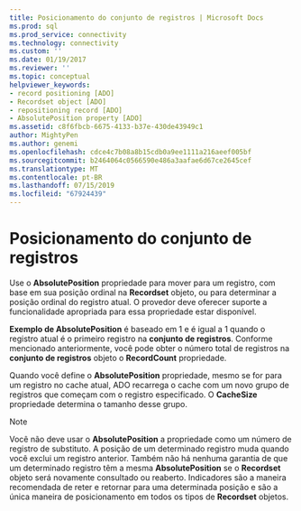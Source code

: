 ```yaml
---
title: Posicionamento do conjunto de registros | Microsoft Docs
ms.prod: sql
ms.prod_service: connectivity
ms.technology: connectivity
ms.custom: ''
ms.date: 01/19/2017
ms.reviewer: ''
ms.topic: conceptual
helpviewer_keywords:
- record positioning [ADO]
- Recordset object [ADO]
- repositioning record [ADO]
- AbsolutePosition property [ADO]
ms.assetid: c8f6fbcb-6675-4133-b37e-430de43949c1
author: MightyPen
ms.author: genemi
ms.openlocfilehash: cdce4c7b08a8b15cdb0a9ee1111a216aeef005bf
ms.sourcegitcommit: b2464064c0566590e486a3aafae6d67ce2645cef
ms.translationtype: MT
ms.contentlocale: pt-BR
ms.lasthandoff: 07/15/2019
ms.locfileid: "67924439"
---
```

# <a name="recordset-positioning"></a>Posicionamento do conjunto de registros
Use o **AbsolutePosition** propriedade para mover para um registro, com base em sua posição ordinal na **Recordset** objeto, ou para determinar a posição ordinal do registro atual. O provedor deve oferecer suporte a funcionalidade apropriada para essa propriedade estar disponível.  
  
 **Exemplo de AbsolutePosition** é baseado em 1 e é igual a 1 quando o registro atual é o primeiro registro na **conjunto de registros**. Conforme mencionado anteriormente, você pode obter o número total de registros na **conjunto de registros** objeto o **RecordCount** propriedade.  
  
 Quando você define o **AbsolutePosition** propriedade, mesmo se for para um registro no cache atual, ADO recarrega o cache com um novo grupo de registros que começam com o registro especificado. O **CacheSize** propriedade determina o tamanho desse grupo.  
  
> [!NOTE]
>  Você não deve usar o **AbsolutePosition** a propriedade como um número de registro de substituto. A posição de um determinado registro muda quando você exclui um registro anterior. Também não há nenhuma garantia de que um determinado registro têm a mesma **AbsolutePosition** se o **Recordset** objeto será novamente consultado ou reaberto. Indicadores são a maneira recomendada de reter e retornar para uma determinada posição e são a única maneira de posicionamento em todos os tipos de **Recordset** objetos.
